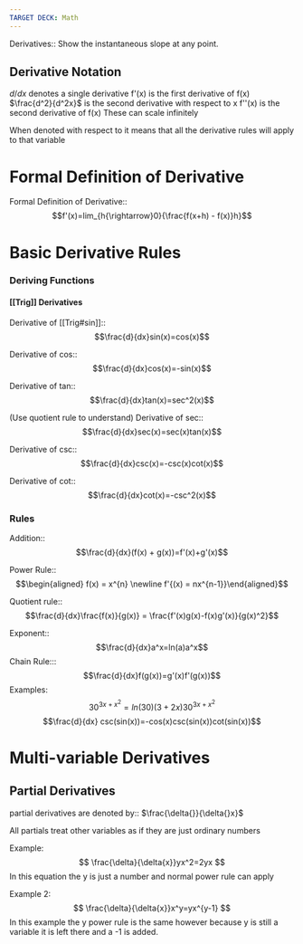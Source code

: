 ```yaml
---
TARGET DECK: Math
---
```

Derivatives:: Show the instantaneous slope at any point.
<!--ID: 1692597427799-->

<!--SR:!2023-08-20,4,270-->

## Derivative Notation
$d/dx$ denotes a single derivative
f'(x) is the first derivative of f(x)
$\frac{d^2}{d^2x}$ is the second derivative with respect to x
f''(x) is the second derivative of f(x)
These can scale infinitely

When denoted with respect to it means that all the derivative rules will apply to that variable
# Formal Definition of Derivative
Formal Definition of Derivative:: $$f'(x)=lim_{h{\rightarrow}0}{\frac{f(x+h) - f(x)}h}$$
<!--ID: 1692597427808-->

# Basic Derivative Rules
### Deriving Functions
#### [[Trig]] Derivatives
Derivative of [[Trig#sin]]:: $$\frac{d}{dx}sin(x)=cos(x)$$
<!--ID: 1692597427817-->

<!--SR:!2023-08-20,4,270-->
Derivative of cos:: $$\frac{d}{dx}cos(x)=-sin(x)$$
<!--ID: 1692597427826-->

Derivative of tan::$$\frac{d}{dx}tan(x)=sec^2(x)$$
<!--ID: 1692597427834-->

<!--SR:!2023-08-17,1,230-->
(Use quotient rule to understand)
Derivative of sec:: $$\frac{d}{dx}sec(x)=sec(x)tan(x)$$
<!--ID: 1692597427842-->

<!--SR:!2023-08-17,1,230-->
Derivative of csc:: $$\frac{d}{dx}csc(x)=-csc(x)cot(x)$$
<!--ID: 1692597427850-->

Derivative of cot::$$\frac{d}{dx}cot(x)=-csc^2(x)$$
<!--ID: 1692597427854-->

### Rules
Addition::$$\frac{d}{dx}(f(x) + g(x))=f'(x)+g'(x)$$
<!--ID: 1692597427858-->

<!--SR:!2023-08-20,4,270-->
Power Rule:: $$\begin{aligned} f(x) = x^{n} \newline f'{(x) = nx^{n-1}}\end{aligned}$$
<!--ID: 1692597427863-->

Quotient rule:: $$\frac{d}{dx}\frac{f(x)}{g(x)} = \frac{f'(x)g(x)-f(x)g'(x)}{g(x)^2}$$
<!--ID: 1692597427867-->

<!--SR:!2023-08-19,3,250-->

Exponent::$$\frac{d}{dx}a^x=ln(a)a^x$$
Chain Rule::: $$\frac{d}{dx}f(g(x))=g'(x)f'(g(x))$$
Examples:
$$30^{3x+x^2}=ln(30)(3+2x)30^{3x+x^2}$$
$$\frac{d}{dx} csc(sin(x))=-cos(x)csc(sin(x))cot(sin(x))$$

# Multi-variable Derivatives
## Partial Derivatives
partial derivatives are denoted by:: $\frac{\delta{}}{\delta{}x}$ 
<!--ID: 1692597427871-->

All partials treat other variables as if they are just ordinary numbers

Example: $$
\frac{\delta}{\delta{x}}yx^2=2yx
$$
In this equation the y is just a number and normal power rule can apply

Example 2: $$
\frac{\delta}{\delta{x}}x^y=yx^{y-1}
$$
In this example the y power rule is the same however because y is still a variable it is left there and a -1 is added.

